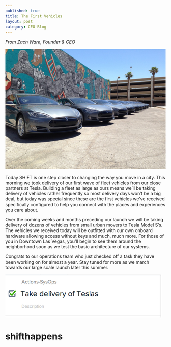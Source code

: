 ```yaml
---
published: true
title: The First Vehicles
layout: post
category: CEO-Blog
---
```

*From Zach Ware, Founder & CEO*

<img src="/public/images/2014-06-14-11.31.57-1024x768.jpg" width="600" />

Today SHIFT is one step closer to changing the way you move in a city. This morning we took delivery of our first wave of fleet vehicles from our close partners at Tesla. Building a fleet as large as ours means we’ll be taking delivery of vehicles rather frequently so most delivery days won’t be a big deal, but today was special since these are the first vehicles we’ve received specifically configured to help you connect with the places and experiences you care about.

Over the coming weeks and months preceding our launch we will be taking delivery of dozens of vehicles from small urban movers to Tesla Model S’s. The vehicles we received today will be outfitted with our own onboard hardware allowing access without keys and much, much more. For those of you in Downtown Las Vegas, you’ll begin to see them around the neighborhood soon as we test the basic architecture of our systems.

Congrats to our operations team who just checked off a task they have been working on for almost a year. Stay tuned for more as we march towards our large scale launch later this summer.

![Cars](/public/images/Screenshot-2014-06-14-11.56.05.png)

# shifthappens